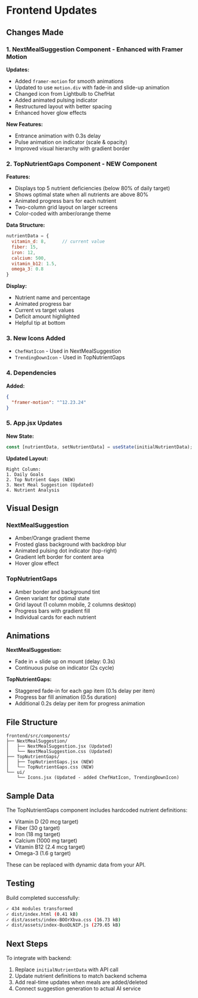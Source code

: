 # Frontend Updates

## Changes Made

### 1. **NextMealSuggestion Component** - Enhanced with Framer Motion

**Updates:**
- Added `framer-motion` for smooth animations
- Updated to use `motion.div` with fade-in and slide-up animation
- Changed icon from Lightbulb to ChefHat
- Added animated pulsing indicator
- Restructured layout with better spacing
- Enhanced hover glow effects

**New Features:**
- Entrance animation with 0.3s delay
- Pulse animation on indicator (scale & opacity)
- Improved visual hierarchy with gradient border

### 2. **TopNutrientGaps Component** - NEW Component

**Features:**
- Displays top 5 nutrient deficiencies (below 80% of daily target)
- Shows optimal state when all nutrients are above 80%
- Animated progress bars for each nutrient
- Two-column grid layout on larger screens
- Color-coded with amber/orange theme

**Data Structure:**
```javascript
nutrientData = {
  vitamin_d: 8,      // current value
  fiber: 15,
  iron: 12,
  calcium: 500,
  vitamin_b12: 1.5,
  omega_3: 0.8
}
```

**Display:**
- Nutrient name and percentage
- Animated progress bar
- Current vs target values
- Deficit amount highlighted
- Helpful tip at bottom

### 3. **New Icons Added**

- `ChefHatIcon` - Used in NextMealSuggestion
- `TrendingDownIcon` - Used in TopNutrientGaps

### 4. **Dependencies**

**Added:**
```json
{
  "framer-motion": "^12.23.24"
}
```

### 5. **App.jsx Updates**

**New State:**
```javascript
const [nutrientData, setNutrientData] = useState(initialNutrientData);
```

**Updated Layout:**
```
Right Column:
1. Daily Goals
2. Top Nutrient Gaps (NEW)
3. Next Meal Suggestion (Updated)
4. Nutrient Analysis
```

## Visual Design

### NextMealSuggestion
- Amber/Orange gradient theme
- Frosted glass background with backdrop blur
- Animated pulsing dot indicator (top-right)
- Gradient left border for content area
- Hover glow effect

### TopNutrientGaps
- Amber border and background tint
- Green variant for optimal state
- Grid layout (1 column mobile, 2 columns desktop)
- Progress bars with gradient fill
- Individual cards for each nutrient

## Animations

**NextMealSuggestion:**
- Fade in + slide up on mount (delay: 0.3s)
- Continuous pulse on indicator (2s cycle)

**TopNutrientGaps:**
- Staggered fade-in for each gap item (0.1s delay per item)
- Progress bar fill animation (0.5s duration)
- Additional 0.2s delay per item for progress animation

## File Structure

```
frontend/src/components/
├── NextMealSuggestion/
│   ├── NextMealSuggestion.jsx (Updated)
│   └── NextMealSuggestion.css (Updated)
├── TopNutrientGaps/
│   ├── TopNutrientGaps.jsx (NEW)
│   └── TopNutrientGaps.css (NEW)
└── ui/
    └── Icons.jsx (Updated - added ChefHatIcon, TrendingDownIcon)
```

## Sample Data

The TopNutrientGaps component includes hardcoded nutrient definitions:
- Vitamin D (20 mcg target)
- Fiber (30 g target)
- Iron (18 mg target)
- Calcium (1000 mg target)
- Vitamin B12 (2.4 mcg target)
- Omega-3 (1.6 g target)

These can be replaced with dynamic data from your API.

## Testing

Build completed successfully:
```bash
✓ 434 modules transformed
✓ dist/index.html (0.41 kB)
✓ dist/assets/index-BOOrXbva.css (16.73 kB)
✓ dist/assets/index-BuoDLNIP.js (279.65 kB)
```

## Next Steps

To integrate with backend:
1. Replace `initialNutrientData` with API call
2. Update nutrient definitions to match backend schema
3. Add real-time updates when meals are added/deleted
4. Connect suggestion generation to actual AI service

